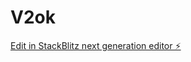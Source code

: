 # V2ok

[Edit in StackBlitz next generation editor ⚡️](https://stackblitz.com/~/github.com/ArthurPhyto/V2ok)